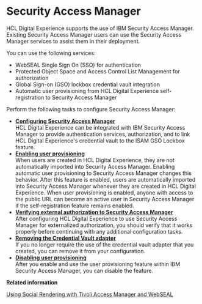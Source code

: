 # Security Access Manager

HCL Digital Experience supports the use of IBM Security Access Manager. Existing Security Access Manager users can use the Security Access Manager services to assist them in their deployment.

You can use the following services:

-   WebSEAL Single Sign On \(SSO\) for authentication
-   Protected Object Space and Access Control List Management for authorization
-   Global Sign-on \(GSO\) lockbox credential vault integration
-   Automatic user provisioning from HCL Digital Experience self-registration to Security Access Manager

Perform the following tasks to configure Security Access Manager:

-   **[Configuring Security Access Manager](../security/tam.md)**  
HCL Digital Experience can be integrated with IBM Security Access Manager to provide authentication services, authorization, and to link HCL Digital Experience's credential vault to the ISAM GSO Lockbox feature.
-   **[Enabling user provisioning](../security/usr_prov.md)**  
When users are created in HCL Digital Experience, they are not automatically imported into Security Access Manager. Enabling automatic user provisioning to Security Access Manager changes this behavior. After this feature is enabled, users are automatically imported into Security Access Manager whenever they are created in HCL Digital Experience. When user provisioning is enabled, anyone with access to the public URL can become an active user in Security Access Manager if the self-registration feature remains enabled.
-   **[Verifying external authorization to Security Access Manager](../security/verify_tam.md)**  
After configuring HCL Digital Experience to use Security Access Manager for externalized authorization, you should verify that it works properly before continuing with any additional configuration tasks.
-   **[Removing the Credential Vault adapter](../security/remove_tam_vault.md)**  
If you no longer require the use of the credential vault adapter that you created, you can remove it from your configuration.
-   **[Disabling user provisioning](../security/usr_prov_dis.md)**  
After you enable and use the user provisioning feature within IBM Security Access Manager, you can disable the feature.


**Related information**  


[Using Social Rendering with Tivoli Access Manager and WebSEAL](../social/soc_rendr_adm_sr_tam_webseal.md)

